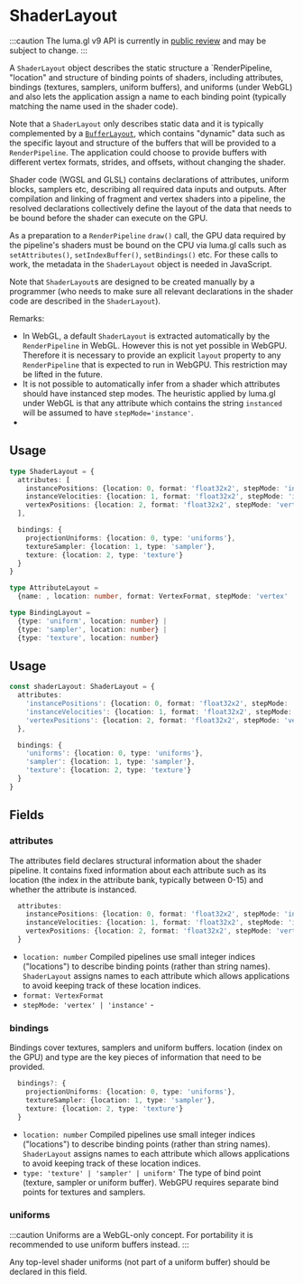 # ShaderLayout

:::caution
The luma.gl v9 API is currently in [public review](/docs/public-review) and may be subject to change.
:::

A `ShaderLayout` object describes the static structure a `RenderPipeline, "location" and structure of binding points of shaders,
 including attributes, bindings (textures, samplers, uniform buffers), and uniforms (under WebGL) and also lets the application
 assign a name to each binding point (typically matching the name used in the shader code).

Note that a `ShaderLayout` only describes static data and it is typically complemented by a [`BufferLayout`](), which contains
"dynamic" data such as the specific layout and structure of the buffers that will be provided to a `RenderPipeline`. The application
could choose to provide buffers with different vertex formats, strides, and offsets, without changing the shader.

Shader code (WGSL and GLSL) contains declarations of attributes, uniform blocks, samplers etc, describing all required data inputs and outputs. After compilation and linking of fragment and vertex shaders into a pipeline, the resolved declarations collectively define the layout of the data that needs to be bound before the shader can execute on the GPU.

As a preparation to a `RenderPipeline` `draw()` call, the GPU data 
required by the pipeline's shaders must be bound on the CPU via luma.gl calls such as `setAttributes()`, `setIndexBuffer()`, `setBindings()` etc. 
For these calls to work, the metadata in the `ShaderLayout` object is needed in JavaScript.

Note that `ShaderLayout`s are designed to be created manually by a programmer (who needs to make sure all relevant declarations in the shader code are described in the `ShaderLayout`).

Remarks:
- In WebGL, a default `ShaderLayout` is extracted automatically by the `RenderPipeline` in WebGL. 
However this is not yet possible in WebGPU. Therefore it is necessary to provide an explicit `layout` property to any `RenderPipeline` that is expected to run in WebGPU. This restriction may be lifted in the future.
- It is not possible to automatically infer from a shader which attributes should have instanced step modes. The heuristic applied by luma.gl under WebGL is that any attribute which contains the string `instanced` will be assumed to have `stepMode='instance'`.
-  
## Usage

```typescript
type ShaderLayout = {
  attributes: [
    instancePositions: {location: 0, format: 'float32x2', stepMode: 'instance'},
    instanceVelocities: {location: 1, format: 'float32x2', stepMode: 'instance'},
    vertexPositions: {location: 2, format: 'float32x2', stepMode: 'vertex'}
  ],

  bindings: {
    projectionUniforms: {location: 0, type: 'uniforms'},
    textureSampler: {location: 1, type: 'sampler'},
    texture: {location: 2, type: 'texture'}
  }
}

type AttributeLayout =
  {name: , location: number, format: VertexFormat, stepMode: 'vertex' | 'instance'}

type BindingLayout =
  {type: 'uniform', location: number} |
  {type: 'sampler', location: number} |
  {type: 'texture', location: number}
```

## Usage

```typescript
const shaderLayout: ShaderLayout = {
  attributes:
    'instancePositions': {location: 0, format: 'float32x2', stepMode: 'instance'},
    'instanceVelocities': {location: 1, format: 'float32x2', stepMode: 'instance'},
    'vertexPositions': {location: 2, format: 'float32x2', stepMode: 'vertex'}
  },

  bindings: {
    'uniforms': {location: 0, type: 'uniforms'},
    'sampler': {location: 1, type: 'sampler'},
    'texture': {location: 2, type: 'texture'}
  }
}
```

## Fields

### attributes

The attributes field declares structural information about the shader pipeline.
It contains  fixed information about each attribute such as its location (the index in the attribute bank, typically between 0-15) and whether the attribute is instanced.

```typescript
  attributes:
    instancePositions: {location: 0, format: 'float32x2', stepMode: 'instance'},
    instanceVelocities: {location: 1, format: 'float32x2', stepMode: 'instance'},
    vertexPositions: {location: 2, format: 'float32x2', stepMode: 'vertex'}
  }
```

- `location: number` Compiled pipelines use small integer indices ("locations") to describe binding points (rather than string names). `ShaderLayout` assigns names to each attribute which allows applications to avoid keeping track of these location indices.
- `format: VertexFormat`
- `stepMode: 'vertex' | 'instance'` - 


### bindings

Bindings cover textures, samplers and uniform buffers. location (index on the GPU)
and type are the key pieces of information that need to be provided.

```typescript
  bindings?: {
    projectionUniforms: {location: 0, type: 'uniforms'},
    textureSampler: {location: 1, type: 'sampler'},
    texture: {location: 2, type: 'texture'}
  }
```

- `location: number` Compiled pipelines use small integer indices ("locations") to describe binding points (rather than string names). `ShaderLayout` assigns names to each attribute which allows applications to avoid keeping track of these location indices.
- `type: 'texture' | 'sampler' | uniform'` The type of bind point (texture, sampler or uniform buffer). WebGPU requires separate bind points for textures and samplers. 


### uniforms

:::caution
Uniforms are a WebGL-only concept. For portability it is recommended to use uniform buffers instead.
:::

Any top-level shader uniforms (not part of a uniform buffer) should be declared in this field.

